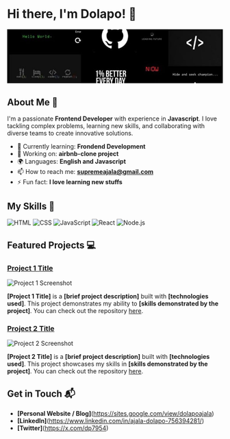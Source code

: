 # Hi there, I'm Dolapo! 👋

![Banner Image](images/1756286023790.jpeg)

## About Me 🚀

I'm a passionate **Frontend Developer** with experience in **Javascript**. I love tackling complex problems, learning new skills, and collaborating with diverse teams to create innovative solutions.

- 🌱 Currently learning: **Frondend Development**
- 🔭 Working on: **airbnb-clone project**
- 🌍 Languages: **English and Javascript**
- 📫 How to reach me: **supremeajala@gmail.com**
- ⚡ Fun fact: **I love learning new stuffs**

## My Skills 🧠

![HTML](https://img.shields.io/badge/-HTML-E34F26?style=flat-square&logo=html5&logoColor=white)
![CSS](https://img.shields.io/badge/-CSS-1572B6?style=flat-square&logo=css3&logoColor=white)
![JavaScript](https://img.shields.io/badge/-JavaScript-F7DF1E?style=flat-square&logo=javascript&logoColor=black)
![React](https://img.shields.io/badge/-React-61DAFB?style=flat-square&logo=react&logoColor=black)
![Node.js](https://img.shields.io/badge/-Node.js-339933?style=flat-square&logo=node.js&logoColor=white)

## Featured Projects 💻

### [Project 1 Title](project_1_link)

![Project 1 Screenshot](project_1_screenshot_url)

**[Project 1 Title]** is a **[brief project description]** built with **[technologies used]**. This project demonstrates my ability to **[skills demonstrated by the project]**. You can check out the repository [here](project_1_repository_link).

### [Project 2 Title](project_2_link)

![Project 2 Screenshot](project_2_screenshot_url)

**[Project 2 Title]** is a **[brief project description]** built with **[technologies used]**. This project showcases my skills in **[skills demonstrated by the project]**. You can check out the repository [here](project_2_repository_link).

## Get in Touch 📬

- **[Personal Website / Blog]**(https://sites.google.com/view/dolapoajala)
- **[LinkedIn]**(https://www.linkedin.com/in/ajala-dolapo-756394281/)
- **[Twitter]**(https://x.com/dp7954)
